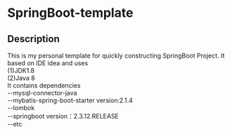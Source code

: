 # SpringBoot-template
## Description
This is my personal template for quickly constructing SpringBoot Project.
It based on IDE idea and uses  
(1)JDK1.8  
(2)Java 8  
It contains dependencies  
--mysql-connector-java  
--mybatis-spring-boot-starter version:2.1.4  
--lombok  
--springboot version：2.3.12.RELEASE  
--etc
